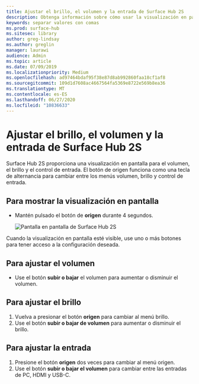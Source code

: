 ```yaml
---
title: Ajustar el brillo, el volumen y la entrada de Surface Hub 2S
description: Obtenga información sobre cómo usar la visualización en pantalla para ajustar el brillo y otras opciones de configuración en Surface Hub 2S.
keywords: separar valores con comas
ms.prod: surface-hub
ms.sitesec: library
author: greg-lindsay
ms.author: greglin
manager: laurawi
audience: Admin
ms.topic: article
ms.date: 07/09/2019
ms.localizationpriority: Medium
ms.openlocfilehash: ad97464bdaf95f38e87d8ab992860faa18cf1af8
ms.sourcegitcommit: 109d1d7608ac4667564fa5369e8722e569b8ea36
ms.translationtype: MT
ms.contentlocale: es-ES
ms.lasthandoff: 06/27/2020
ms.locfileid: "10836633"
---
```

# Ajustar el brillo, el volumen y la entrada de Surface Hub 2S

Surface Hub 2S proporciona una visualización en pantalla para el volumen, el brillo y el control de entrada. El botón de origen funciona como una tecla de alternancia para cambiar entre los menús volumen, brillo y control de entrada.

## Para mostrar la visualización en pantalla

- Mantén pulsado el botón de **origen** durante 4 segundos.

  ![Pantalla en pantalla de Surface Hub 2S](images/sh2-onscreen-display.png)<br>

 Cuando la visualización en pantalla esté visible, use uno o más botones para tener acceso a la configuración deseada.
 
## Para ajustar el volumen

- Use el botón **subir o bajar** el volumen para aumentar o disminuir el volumen.

## Para ajustar el brillo

1. Vuelva a presionar el botón **origen** para cambiar al menú brillo.
2. Use el botón **subir o bajar de volumen** para aumentar o disminuir el brillo.

## Para ajustar la entrada

1. Presione el botón **origen** dos veces para cambiar al menú origen.
2. Use el botón **subir o bajar el volumen** para cambiar entre las entradas de PC, HDMI y USB-C.
